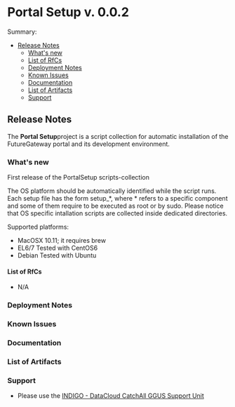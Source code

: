 # Portal Setup v. 0.0.2

Summary:
* [Release Notes](#id1)
  * [What's new](#id2)
  * [List of RfCs](#id3)
  * [Deployment Notes](#id4)
  * [Known Issues](#id5)
  * [Documentation](#id6)
  * [List of Artifacts](#id7)
  * [Support](#id8)


<a id="id1"></a>
## Release Notes
The **Portal Setup**project is a script collection for automatic installation of the FutureGateway portal and its development environment. 

<a id="id2"></a>
### What's new

First release of the PortalSetup scripts-collection

The OS platform should be automatically identified while the script runs. Each setup file has the form setup_*, where * refers to a specific component and some of them require to be executed as root or by sudo. Please notice that OS specific intallation scripts are collected inside dedicated directories.

Supported platforms:
* MacOSX 10.11; it requires brew
* EL6/7 Tested with CentOS6
* Debian Tested with Ubuntu

<a id="id3"></a>
#### List of RfCs 

* N/A

<a id="id4"></a>
### Deployment Notes

<a id="id5"></a>
### Known Issues

<a id="id6"></a>
### Documentation

<a id="id7"></a>
### List of Artifacts

<a id="id8"></a>
### Support

* Please use the [INDIGO - DataCloud CatchAll GGUS Support Unit](
https://wiki.egi.eu/wiki/GGUS:INDIGO_DataCloud_Catch-all_FAQ)

